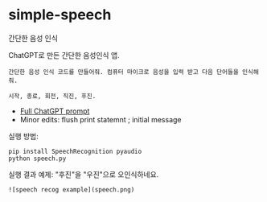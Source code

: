 # simple-speech
간단한 음성 인식 

ChatGPT로 만든 간단한 음성인식 앱. 
```
간단한 음성 인식 코드를 만들어줘. 컴퓨터 마이크로 음성을 입력 받고 다음 단어들을 인식해 줘.

시작, 종료, 회전, 직진, 후진.
```

* [Full ChatGPT prompt](https://chatgpt.com/share/677db95c-fc44-8003-87b8-3e6cb551f4e4)
* Minor edits: flush print statemnt ; initial message

실행 방법:
```
pip install SpeechRecognition pyaudio
python speech.py
```

실행 결과 예제: "후진"을 "우진"으로 오인식하네요.
```
![speech recog example](speech.png)
```

